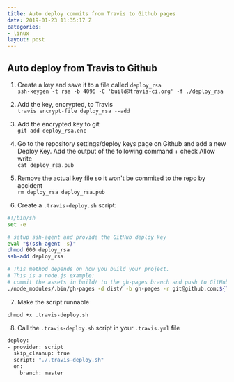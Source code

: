 ```yaml
---
title: Auto deploy commits from Travis to Github pages
date: 2019-01-23 11:35:17 Z
categories:
- linux
layout: post
---
```


## Auto deploy from Travis to Github

1. Create a key and save it to a file called `deploy_rsa`  
  `ssh-keygen -t rsa -b 4096 -C 'build@travis-ci.org' -f ./deploy_rsa`

2. Add the key, encrypted, to Travis  
  `travis encrypt-file deploy_rsa --add`

3. Add the encrypted key to git  
  `git add deploy_rsa.enc`

4. Go to the repository settings/deploy keys page on Github and add a new Deploy Key. Add the output of the following command + check Allow write  
  `cat deploy_rsa.pub`

5. Remove the actual key file so it won't be commited to the repo by accident  
  `rm deploy_rsa deploy_rsa.pub`

6. Create a `.travis-deploy.sh` script:

  ```bash
  #!/bin/sh
  set -e
  
  # setup ssh-agent and provide the GitHub deploy key
  eval "$(ssh-agent -s)"
  chmod 600 deploy_rsa
  ssh-add deploy_rsa
  
  # This method depends on how you build your project.
  # This is a node.js example:
  # commit the assets in build/ to the gh-pages branch and push to GitHub using SSH
  ./node_modules/.bin/gh-pages -d dist/ -b gh-pages -r git@github.com:${TRAVIS_REPO_SLUG}.git
  
  ```
7. Make the script runnable

  `chmod +x .travis-deploy.sh`

8. Call the `.travis-deploy.sh` script in your `.travis.yml` file

```bash
deploy:
- provider: script
  skip_cleanup: true
  script: "./.travis-deploy.sh"
  on:
    branch: master
```
